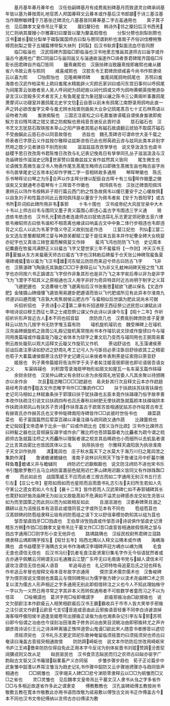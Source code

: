 <!-- { "loadSidebar": true } -->
　　基月基年朞月朞年也　汉任伯嗣碑基月有成费鳯别碑基月而致道灵台碑承祠基年皆以基为朞按周礼地官质人邦国朞释文云朞本或作基后汉书郎顗于诗三基注基当作期栁敏碑于万基张迁碑流化八基基皆同朞朞基二字古盖通用也
　　萁子箕子也　见后魏孝文皇帝吊比干墓文
　　厘妇嫠妇也　韩诗外邻之厘妇后汉书西羌兄亡则纳其厘嫂小尔雅寡妇曰厘皆以厘为嫠盖假借也
　　分梨分剺也剖梨剖剺也　汉书雄长赋分梨单于磔裂属国师古曰梨与剺同谓剥析也淮南子齐俗训伐楩枏豫樟而剖梨之管子五辅篇博带梨大袂列【同裂】后汉书耿弇梨面流血尽皆同剺
　　临□临淄也　汉武班碑齐国临□即临淄也汉书地里志惟甾其道师古曰甾字或作淄古今通用也广韵□同甾□与甾同甾又与淄通故淄遂作□谒者景君碑隂齐国临□斥彰长田君碑自齐临□皆同
　　廱熹雍熙也　汉唐扶碑治致廱熹按即雍熙也雍从雝省六书故云熹与熙同
　　咸喜咸熙也　汉胶东令王君碑庶绩咸喜今尚书作熙隶续云以喜为熙
　　□怡熙怡也　见隆阐禅师碑
　　蚩尾祠尾鸱吻鸱尾也　苏鹗曰蚩海兽也汉武作柏梁有上疏曰蚩尾水精能辟火灾颜氏家训曰或问东宫旧事何以呼鸱尾为祠尾答云张敞者吴人吴人呼祠祀为鸱祀故以祠代鸱或又呼为鸱吻黄朝英按倦游杂录言汉以宫殿多灾术者言天上有鱼尾星宜为象冠屋以禳之陈书三公黄阁听事置鸱尾萧摩诃以功寝室并置鸱尾北史宇文恺云自晋以前未有鸱尾江南野录用鸱吻此直一声之转必欲改蚩字又牵与蚩尤辨水陆兽则曲矣大业杂记鸱尾髙百七十丈石林燕语以设吻者为殿
　　蚩骇痴騃也　三国志注裴松之曰毛嘉蚩骇语辄自谓侯身蚩骇即痴騃方言曰残骂谓之钳又谓之防痴騃也景纯音吾骇反此晋时语
　　慈石磁石也　汉书艺文志犹慈石取铁按本草山之阳产铁者其隂必有磁石故虞翻云琥珀不取腐芥磁石不受曲鍼此云慈石亦以同音故借也
　　咨兹也　魏孔羡碑咨可谓命世大圣千载之师表者已字原云义作兹按尔雅释诂兹斯咨呰已此也邢昺疏云咨与兹同此类本非别字然用之既少见者骇目不别而别矣
　　滋滋兹兹孜孜孳孳也　说文孶汲汲生也虞书益稷予思日孜孜周书君陈惟日孜孜与礼记表记俛焉日有孳孳同孔丛子滋滋汲汲与汉尧庙碑皆作滋滋史记陈世家赞曰苗裔兹兹又省作兹然其义皆同
　　尾生微生也　论语微生髙微生亩汉书人物表作尾生髙尾生畮师古曰即微生髙微生亩也畮古亩字尚书鸟兽孳尾史记五帝本纪却作字微二字一音相转故多通用
　　琴晖琴徽也　陈氏乐书琴晖论曰琴之为乐合声以作主晖分律以配臣自古晖十有三俗晖作徽墨之徽误矣又文献通考亦载琴有十三晖皆不作徽也
　　佩玮佩韦也　汉张迁碑晋阳佩玮隶辨云以玮作韦按韩非子观行篇云西门豹之性急故佩韦以缓已董安于之心缓故佩以自急刘子和性篇亦同此云晋阳佩玮是以董安于为佩韦者矣【安于为晋阳宰】或古书所异词抑此碑所用非韦事邪
　　十韦十围也　汉书成帝纪大风拔甘泉中大木十韦以上师古曰韦与围同又墨子贵义篇围心即违心盖古字韦围违三字义通
　　猗违依韦依违也　汉书孔光猗违者连歳师古曰犹依违耳礼乐志更定郊祀歌五音六律依韦飨昭师古曰依韦谐和不相乖离也飨读曰响盖古文中中象二体行步相违也韦即违背之义后人以此为韦革字借义夺正义故别加辵作违
　　江婓江妃也　列仙江婓二女文选左思蜀都赋娉江婓与神游吴都赋江婓于是往来五臣本并作妃曹全碑大女桃婓亦妃字也又真诰江婔登湄而解佩婓又作婔
　　蜚鸿飞鸿也防防飞飞也　史记周本纪麋鹿在牧蜚鸿满野正义曰蜚古飞字又楚世家三年不蜚蜚将【一作则】冲天汉书王莽夏蝗从东方来蜚蔽天师古曰蜚古飞字也汉韩勅后碑蜚于仓天张公神碑驾蜚鱼夏堪碑魂蜚皆以蜚为飞汉书雄河东赋云防防而来迎兮师古曰防古飞字
　　飞非也　汉蔡湛碑飞陶唐氏其孰能□□□乎隶释云以飞为非又孔躭神祠碑天授之性飞其学也亦同按六书正譌谓古飞字但作非象其形也是非乃飞之本字矣后専以非为是非字飞为飞潜字不知其义之原相通也汉人用字非好为奇异特其时近古尚明于制字之义耳
　　飞遯肥遯也　文选曹植七啓飞遯离俗后汉书张衡思赋欲飞遯以保名【文选作肥】金陵摄山碑缅懐飞遁皆用易遯卦肥遯语而皆以飞代肥或所见有此异本尔淮南九师道训曰遯而能飞吉孰大焉焦弱侯云肥古作与蜚相似后世譌为肥此说尚未可据
　　圻招祈招也　子贡诗小疋第二章有圻招道穆王西征祭公述民怨以谏赋此诗申培诗说曰穆王西征七萃之士咸怨祭公谋父作此诗以讽谏今左【昭十二年】作祈招祈圻形声皆近古人本不同也招音韶
　　庶防庶几也　汉费鳯别碑庶防昔子夏隶释云以防为几按字书无防字惟玉篇有防
　　璿机旋机璿玑也　魏受禅碑上在璿机汉尧庙碑据旋机之政周公礼殿记旋机离常按尚书本作璿玑说文琼或作旋徐曰今与璿同用类篇璿或作璇盖琁乃璇之省体本为琼字之重文后乃变而与璿同用也王弼周易畧例云故处璇玑以观大运释文云璇又作旋玑又作机
　　荼诎舒诎也　礼玉藻诸侯荼前诎后直注荼读如舒迟之舒周礼考工记弓人为弓斲目必荼注斲目舒徐欲其工之精密也荀子大畧篇诸侯御荼注古舒字史记建元以来侯者年表荆荼是征索隠曰荼音舒
　　姬居也　列子黄帝篇姬将告汝所学于夫子者矣注姬音居即居也即论语居吾语女之义
　　车渠砗磲也　刘积霏雪录海扇甲物形如扇文如屋瓦一名车渠玉篇作砗磲
　　余财余财也　汉吴仲山碑父有余财以余为余按周礼地官委人凡其余聚以待颁赐亦以余作余
　　次且跙恣睢□□□□趑趄也　易夬卦其行次且释文云本亦作趑趄易经考异或作跙古文作恣睢字书作□□集韵作□□
　　扶于扶疏扶苏扶胥扶疎也　史记司马相如上林赋垂条扶于郭璞曰扶于犹扶疎也五臣本竟作扶疎疎乃俗字故李善本改作扶疏注引说文曰扶疏四布也吕氏春秋曰树肥无使扶疏急就篇颜本扶疎端拱本作扶疏诗郑风山有扶苏子贡诗作扶胥盖古于疏胥苏皆相通犹姑苏亦作姑胥古帝王有赫胥氏亦作赫苏氏也又李仲琁碑南阳寺碑皆作□□此彼时世俗书也
　　疎菜蔬菜也　荀子富国篇然后荤菜百疎以泽量注疎与疏同疏又通作蔬
　　比疎篦梳也　史记匈奴文帝遗单于比余一徐广曰或作疏比也【按义当作比疏】汉书作比疎师古曰辫髪之器也比音频寐反疎字或作余广雅比栉也苍颉篇靡者为比麤者为疏今谓之梳颜师古急就篇注栉之大而麤所以理鬓者谓之梳言其齿稀疏也小而细所以去虮虱者谓之比言其齿密比也皆因其体以立名
　　执除执徐也　尔雅释天歳阳辰为执徐淮南子天文训作执除
　　浘尾闾也　庄子秋水篇天下之水莫大于海万川归之尾闾泄之集韵作浘
　　詹诸蟾诸蟾蠩也　淮南子说林训月照天下蚀于詹诸注月中虾蟇尔雅释鱼鼁蟾诸义并与蟾蠩同
　　歭防迟伫迟蹰蜘蹰也　说文防注歭防不进也宋书乐书引豓歌罗敷行五马立歭防富嘉丽色赋用迟伫茅山碑用迟蹰义皆同又有作跢跦踟□者
　　而此如此也　战国策威王不应而此者三按古而如二字通用无别汉书五行志引左【庄公七年】星陨如雨如而也星陨而且雨晋书礼志引左夫妇所生若如人先守某公之遗女若如人今左【襄十二年】皆作若而人汉武荣碑仁如不寿郭辅碑其长也寛舒如好施尧庙碑无为如治又故能髙如不危满如不溢灵台碑感赤龙交如生尧皆以如为而至国策之而此则以而为如故相反如此
　　且溺沮溺也　汉娄寿碑荣且溺之耦耕以且为沮按且本有沮音此或借同音之字或所见本有不同也
　　苞组苞苴也　汉髙颐碑阏防苞组隶释云铭有阏防苞组之语下文以舒徂辜模协韵知其以组为苴也
　　邹吾邹虞驺牙□□驺虞也　王伯厚诗攷驺虞或作邹吾诗诗说俱作邹虞史记滑稽东方朔作驺□后魏孝文皇帝吊比干墓文作□□吾□虞音皆相通故假借用之邹与驺古字通用□□则字形小变无他异也
　　路堣路隅也　汉绥民校尉熊君碑泣泪路堣隶释云堣即隅字按左【昭廿五年】陷西北隅以入释文云隅本或作堣
　　海嵎海隅也　虞书益稷至于海隅古文尚书作海嵎汉李翊碑声冠方嵎亦以嵎为隅
　　毛食无食也谟信无信也　后汉书冯衍饥者毛食注臣贤案衍集毛字作无今俗语犹然者或古亦通乎佩觽云河朔谓无曰毛通雅云江楚广东呼无曰毛南唐书党与越人谟信未可遽攻注谟信无信也闽人语音
　　牟追毋追也　礼记郊特牲毋追夏后氏之冠也释名作牟追云牟冒也按释文毋本音牟故字亦通用
　　偄宗渜术儒宗儒术也　汉鲁峻碑学为偄宗按说文偄弱也类篇云与愞同碑用以为儒字衡方碑少以渜术尧庙碑□术之宗复以渜为儒古人形声相近之字多通用无别此即假借转注之义也今人不知此理始株守一字以为一义然日用寻常之字其非本义而转假通用者不可胜数学者童而习之不以为怪耳
　　□吺嗫譳也　葛洪字苑□吺即嗫譳字
　　歋瘉邪揄冶由□歈捓揄也　说文欠部歋注本作歋瘉云人相笑相歋瘉后汉书王霸霸收兵于市市人皆大笑举手邪揄之注引说文作歋云歋音弋支切音逾或音由此云邪揄语音轻重不同李白诗谑浪掉海客喧呼傲阳侯半道逢吴姬卷帘出捓揄正读揄为由也湘素杂记引李左车邪苏鹗曰即今俗谓之冶由也今误刻冶田淮南子修务训冶由笑目流眺冶由即邪揄转尤之声许顗彦周诗话引王元之诗泽畔离骚正憔悴道旁山鬼谩□歈此宋人随意书者捓音以遮切
　　须摇须臾也　汉书礼乐志更定郊祀乐歌神奄留临须摇晋灼曰须摇须臾也师古曰奄读曰淹盖古音摇臾相通故借
　　防防踦崎岖也　说文本作防防后世改用崎岖宋书庐江王袆徼幸防防仅得自免此正用本字今反诧为别体矣晋书刘琨赞踦汾晋契阔獯戎则又改从足
　　敺民驱民也　汉书食货志敺民而归之农师古曰敺亦驱字广韵敺古文驱又汉书鼂错敺畧畜产义亦同驱
　　步雏步骤步趋也　荀子正论篇步中武象雏中韶濩以养耳注雏当为趋史记礼书作骤中韶防又云步骤驰骋骤亦与趋同皆声相通也
　　□□鹓雏也　汉李翊夫人碑□□悲兮涕陨零隶释云以□□为鹓雏而□又□之省也
　　灵□灵雏也　见后魏孝文皇帝吊比干墓文汉人隶书从刍之字多省作□□与多相近故遂省作多此之谓隶变
　　傅教敷教也　汉孔宙碑祗傅五教按尚书敬敷五教在寛本作敬敷此亦用书语而改敬为祗易敷以傅攷古文尚书正作傅盖古今本不同也汉书文帝纪傅纳以言师古亦曰傅读为敷
